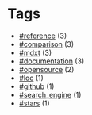 # Tags


- [#reference](tag-reference.html) (3)
- [#comparison](tag-comparison.html) (3)
- [#mdxt](tag-mdxt.html) (3)
- [#documentation](tag-documentation.html) (3)
- [#opensource](tag-opensource.html) (2)
- [#loc](tag-loc.html) (1)
- [#github](tag-github.html) (1)
- [#search_engine](tag-search_engine.html) (1)
- [#stars](tag-stars.html) (1)